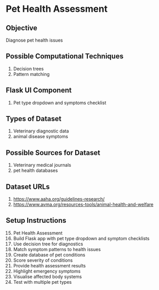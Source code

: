# Pet Health Assessment

## Objective
Diagnose pet health issues

## Possible Computational Techniques
1. Decision trees
2. Pattern matching

## Flask UI Component
1. Pet type dropdown and symptoms checklist

## Types of Dataset
1. Veterinary diagnostic data
2. animal disease symptoms

## Possible Sources for Dataset
1. Veterinary medical journals
2. pet health databases

## Dataset URLs
1. https://www.aaha.org/guidelines-research/
2. https://www.avma.org/resources-tools/animal-health-and-welfare

## Setup Instructions
15. Pet Health Assessment
1. Build Flask app with pet type dropdown and symptom checklists
2. Use decision tree for diagnostics
3. Match symptom patterns to health issues
4. Create database of pet conditions
5. Score severity of conditions
6. Provide health assessment results
7. Highlight emergency symptoms
8. Visualise affected body systems
9. Test with multiple pet types
